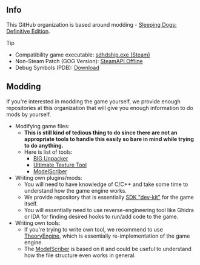 ## Info
This GitHub organization is based around modding - [Sleeping Dogs: Definitive Edition](https://store.steampowered.com/app/307690/Sleeping_Dogs_Definitive_Edition/).

> [!TIP]
> - Compatibility game executable: [sdhdship.exe (Steam)](https://mega.nz/file/fK5SWARD#1fAWkxAHaKCIMDaJ5XAQKvjs6gK4RCQo5ZlvvtHWtVw)
> - Non-Steam Patch (GOG Version): [SteamAPI Offline](https://github.com/SDmodding/SteamAPI_Offline/releases/latest/download/Release.rar)
> - Debug Symbols (PDB): [Download](https://mega.nz/file/aThlWBSB#7hG3yh6G5hUjX2Dy-1Kqjqwq9gSAREJJeWqyeS1K_m8)

## Modding
If you're interested in modding the game yourself, we provide enough repositories at this organization that will give you enough information to do mods by yourself.

- Modifying game files:
  - **This is still kind of tedious thing to do since there are not an appropriate tools to handle this easily so bare in mind while trying to do anything.** 
  - Here is list of tools:
    - [BIG Unpacker](https://mega.nz/file/CeJhwIaZ#gL0Byx7utvwSNVdVdn49319_2RPu-5_PzkL4_F_xPDY)
    - [Ultimate Texture Tool](https://github.com/sneakyevil/SD-UltimateTexTool)
    - [ModelScriber](https://github.com/SDmodding/ModelScriber)
- Writing own plugins/mods:
  - You will need to have knowledge of C/C++ and take some time to understand how the game engine works.
  - We provide repository that is essentially [SDK "dev-kit"](https://github.com/SDmodding/SDK) for the game itself.
  - You will essentially need to use reverse-engineering tool like Ghidra or IDA for finding desired hooks to run/add code to the game.
- Writing own tools:
  - If you're trying to write own tool, we recommend to use [TheoryEngine](https://github.com/SDmodding/TheoryEngine), which is essentially re-implementation of the game engine.
  - The [ModelScriber](https://github.com/SDmodding/ModelScriber) is based on it and could be useful to understand how the file structure even works in general.
